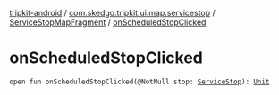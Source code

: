 [tripkit-android](../../index.md) / [com.skedgo.tripkit.ui.map.servicestop](../index.md) / [ServiceStopMapFragment](index.md) / [onScheduledStopClicked](./on-scheduled-stop-clicked.md)

# onScheduledStopClicked

`open fun onScheduledStopClicked(@NotNull stop: `[`ServiceStop`](../../com.skedgo.android.common.model/-service-stop/index.md)`): `[`Unit`](https://kotlinlang.org/api/latest/jvm/stdlib/kotlin/-unit/index.html)